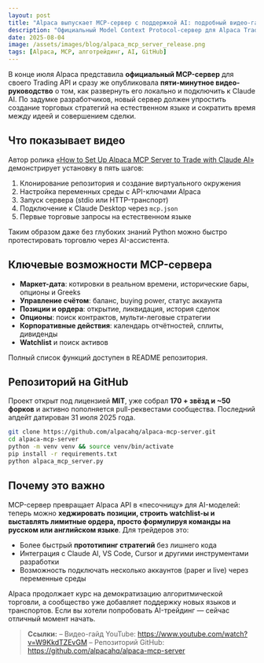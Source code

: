 ```yaml
---
layout: post
title: "Alpaca выпускает MCP-сервер с поддержкой AI: подробный видео-гайд и открытый код"
description: "Официальный Model Context Protocol-сервер для Alpaca Trading API позволяет торговать акциями и опционами через Claude AI, VS Code и другие IDE. Компания подготовила пяти-шаговый видео-урок и опубликовала исходный код на GitHub."
date: 2025-08-04
image: /assets/images/blog/alpaca_mcp_server_release.png
tags: [Alpaca, MCP, алготрейдинг, AI, GitHub]
---
```


В конце июля Alpaca представила **официальный MCP-сервер** для своего Trading API и сразу же опубликовала **пяти-минутное видео-руководство** о том, как развернуть его локально и подключить к Claude AI. По задумке разработчиков, новый сервер должен упростить создание торговых стратегий на естественном языке и сократить время между идеей и совершением сделки.

## Что показывает видео

Автор ролика [«How to Set Up Alpaca MCP Server to Trade with Claude AI»](https://www.youtube.com/watch?v=W9KkdTZEvGM) демонстрирует установку в пять шагов:

1. Клонирование репозитория и создание виртуального окружения 
2. Настройка переменных среды с API-ключами Alpaca 
3. Запуск сервера (stdio или HTTP-транспорт) 
4. Подключение к Claude Desktop через `mcp.json` 
5. Первые торговые запросы на естественном языке 

Таким образом даже без глубоких знаний Python можно быстро протестировать торговлю через AI-ассистента.

## Ключевые возможности MCP-сервера

* **Маркет-дата**: котировки в реальном времени, исторические бары, опционы и Greeks 
* **Управление счётом**: баланс, buying power, статус аккаунта 
* **Позиции и ордера**: открытие, ликвидация, история сделок 
* **Опционы**: поиск контрактов, мульти-леговые стратегии 
* **Корпоративные действия**: календарь отчётностей, сплиты, дивиденды 
* **Watchlist** и поиск активов 

Полный список функций доступен в README репозитория.

## Репозиторий на GitHub

Проект открыт под лицензией **MIT**, уже собрал **170 + звёзд и ~50 форков** и активно пополняется pull-реквестами сообщества. Последний апдейт датирован 31 июля 2025 года.

```bash
git clone https://github.com/alpacahq/alpaca-mcp-server.git
cd alpaca-mcp-server
python -m venv venv && source venv/bin/activate
pip install -r requirements.txt
python alpaca_mcp_server.py
```

## Почему это важно

MCP-сервер превращает Alpaca API в «песочницу» для AI-моделей: теперь можно **хеджировать позиции, строить watchlist-ы и выставлять лимитные ордера, просто формулируя команды на русском или английском языке**. Для трейдеров это:

- Более быстрый **прототипинг стратегий** без лишнего кода 
- Интеграция с Claude AI, VS Code, Cursor и другими инструментами разработки 
- Возможность подключать несколько аккаунтов (paper и live) через переменные среды 

Alpaca продолжает курс на демократизацию алгоритмической торговли, а сообщество уже добавляет поддержку новых языков и транспортов. Если вы хотели попробовать AI-трейдинг — сейчас отличный момент начать.

> **Ссылки:**
> – Видео-гайд YouTube: <https://www.youtube.com/watch?v=W9KkdTZEvGM> 
> – Репозиторий GitHub: <https://github.com/alpacahq/alpaca-mcp-server>